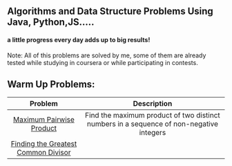 ## Algorithms and Data Structure Problems Using Java, Python,JS..... 
#### a little progress every day adds up to big results!

Note: All of this problems are solved by me, some of them are already tested while studying in coursera or while participating in contests. 


## Warm Up Problems: 

| Problem | Description |
| :---:   | :---: |
| [Maximum Pairwise Product](https://github.com/iifawzi/Algorithms-and-Data-Structure-/blob/master/Algorithmic%20Warmup/max%20pairwise%20product/max_pairwise_product.js) | Find the maximum product of two distinct numbers in a sequence of non-negative integers |
| [Finding the Greatest Common Divisor](https://github.com/iifawzi/Algorithms-and-Data-Structure-/blob/master/Algorithmic%20Warmup/greatest%20common%20divisor/gcd.js) ||
